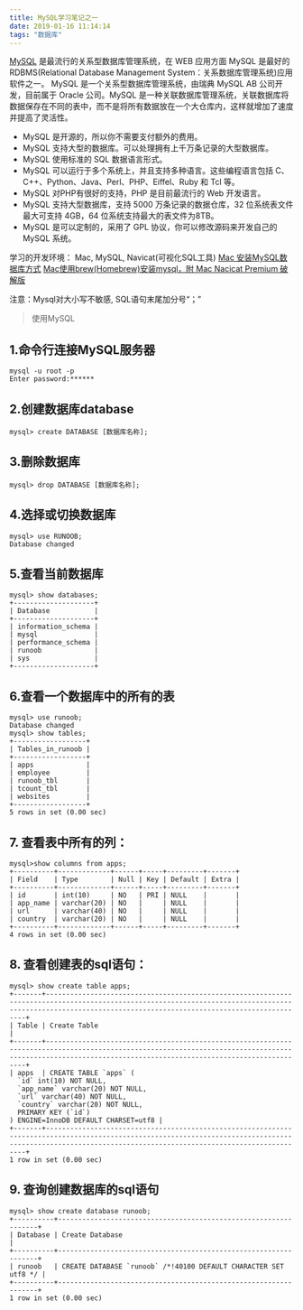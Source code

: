 ```yaml
---
title: MySQL学习笔记之一
date: 2019-01-16 11:14:14
tags: "数据库"
---
```

[MySQL](https://dev.mysql.com/downloads/) 是最流行的关系型数据库管理系统，在 WEB 应用方面 MySQL 是最好的 RDBMS(Relational Database Management System：关系数据库管理系统)应用软件之一。
MySQL 是一个关系型数据库管理系统，由瑞典 MySQL AB 公司开发，目前属于 Oracle 公司。MySQL 是一种关联数据库管理系统，关联数据库将数据保存在不同的表中，而不是将所有数据放在一个大仓库内，这样就增加了速度并提高了灵活性。
- MySQL 是开源的，所以你不需要支付额外的费用。
- MySQL 支持大型的数据库。可以处理拥有上千万条记录的大型数据库。
- MySQL 使用标准的 SQL 数据语言形式。
- MySQL 可以运行于多个系统上，并且支持多种语言。这些编程语言包括 C、C++、Python、Java、Perl、PHP、Eiffel、Ruby 和 Tcl 等。
- MySQL 对PHP有很好的支持，PHP 是目前最流行的 Web 开发语言。
- MySQL 支持大型数据库，支持 5000 万条记录的数据仓库，32 位系统表文件最大可支持 4GB，64 位系统支持最大的表文件为8TB。
- MySQL 是可以定制的，采用了 GPL 协议，你可以修改源码来开发自己的 MySQL 系统。

学习的开发环境： Mac, MySQL, Navicat(可视化SQL工具)
[Mac 安装MySQL数据库方式](https://www.cnblogs.com/xuyatao/p/6932885.html)
[Mac使用brew(Homebrew)安装mysql，附 Mac Nacicat Premium 破解版](https://blog.csdn.net/eeeecw/article/details/82769844?utm_source=blogxgwz4)

注意：Mysql对大小写不敏感, SQL语句末尾加分号“；”

<!-- more -->

> 使用MySQL
## 1.命令行连接MySQL服务器
```
mysql -u root -p
Enter password:******
```
## 2.创建数据库database
```
mysql> create DATABASE [数据库名称];
```
## 3.删除数据库
```
mysql> drop DATABASE [数据库名称];
```
## 4.选择或切换数据库
 ```
mysql> use RUNOOB;
Database changed
```
## 5.查看当前数据库
```
mysql> show databases;
+--------------------+
| Database           |
+--------------------+
| information_schema |
| mysql              |
| performance_schema |
| runoob             |
| sys                |
+--------------------+
```

## 6.查看一个数据库中的所有的表
```
mysql> use runoob;
Database changed
mysql> show tables;
+------------------+
| Tables_in_runoob |
+------------------+
| apps             |
| employee         |
| runoob_tbl       |
| tcount_tbl       |
| websites         |
+------------------+
5 rows in set (0.00 sec)
```
## 7. 查看表中所有的列：
```
mysql>show columns from apps;
+----------+-------------+------+-----+---------+-------+
| Field    | Type        | Null | Key | Default | Extra |
+----------+-------------+------+-----+---------+-------+
| id       | int(10)     | NO   | PRI | NULL    |       |
| app_name | varchar(20) | NO   |     | NULL    |       |
| url      | varchar(40) | NO   |     | NULL    |       |
| country  | varchar(20) | NO   |     | NULL    |       |
+----------+-------------+------+-----+---------+-------+
4 rows in set (0.00 sec)
```
## 8. 查看创建表的sql语句：
```
mysql> show create table apps;
+-------+-------------------------------------------------------------------------------------------------------------------------------------------------------------------------------------------------------------+
| Table | Create Table                                                                                                                                                                                                |
+-------+-------------------------------------------------------------------------------------------------------------------------------------------------------------------------------------------------------------+
| apps  | CREATE TABLE `apps` (
  `id` int(10) NOT NULL,
  `app_name` varchar(20) NOT NULL,
  `url` varchar(40) NOT NULL,
  `country` varchar(20) NOT NULL,
  PRIMARY KEY (`id`)
) ENGINE=InnoDB DEFAULT CHARSET=utf8 |
+-------+-------------------------------------------------------------------------------------------------------------------------------------------------------------------------------------------------------------+
1 row in set (0.00 sec)
```
## 9. 查询创建数据库的sql语句
```
mysql> show create database runoob;
+----------+-----------------------------------------------------------------+
| Database | Create Database                                                 |
+----------+-----------------------------------------------------------------+
| runoob   | CREATE DATABASE `runoob` /*!40100 DEFAULT CHARACTER SET utf8 */ |
+----------+-----------------------------------------------------------------+
1 row in set (0.00 sec)
```
